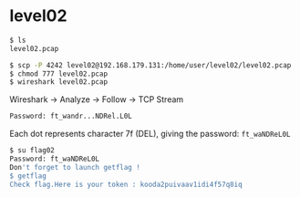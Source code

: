 # level02

```bash
$ ls
level02.pcap

$ scp -P 4242 level02@192.168.179.131:/home/user/level02/level02.pcap .
$ chmod 777 level02.pcap
$ wireshark level02.pcap
```

Wireshark → Analyze → Follow → TCP Stream

```bash
Password: ft_wandr...NDRel.L0L
```

Each dot represents character 7f (DEL), giving the password: `ft_waNDReL0L`

```bash
$ su flag02
Password: ft_waNDReL0L
Don't forget to launch getflag !
$ getflag
Check flag.Here is your token : kooda2puivaav1idi4f57q8iq
```
